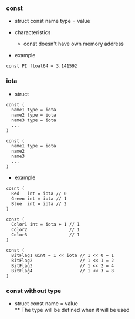 ### const
- struct
const name type = value  
- characteristics
  - const doesn't have own memory address

- example
```
const PI float64 = 3.141592
```

### iota
- struct
```
const (
  name1 type = iota
  name2 type = iota
  name3 type = iota
  ...
)
```
```
const (
  name1 type = iota
  name2
  name3
  ...
)
```
- example
```
cosnt (
  Red   int = iota // 0
  Green int = iota // 1
  Blue  int = iota // 2
)
```
```
const (
  Color1 int = iota + 1 // 1
  Color2                // 1
  Color3                // 1
)
```
```
const (
  BitFlag1 uint = 1 << iota // 1 << 0 = 1
  BitFlag2                  // 1 << 1 = 2
  BitFlag3                  // 1 << 2 = 4
  BitFlag4                  // 1 << 3 = 8
)
```

### const without type
- struct
const name = value  
** The type will be defined when it will be used


